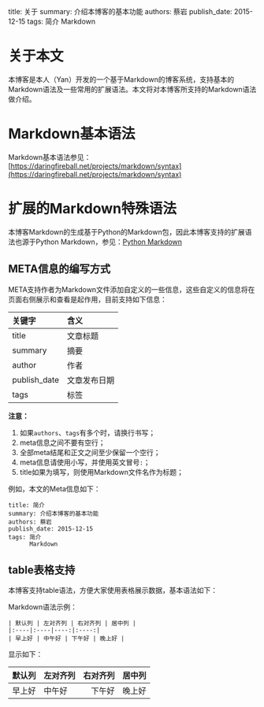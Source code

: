 title: 关于
summary: 介绍本博客的基本功能
authors: 蔡岩
publish_date: 2015-12-15
tags: 简介
      Markdown

# 关于本文

本博客是本人（Yan）开发的一个基于Markdown的博客系统，支持基本的Markdown语法及一些常用的扩展语法。本文将对本博客所支持的Markdown语法做介绍。

# Markdown基本语法

Markdown基本语法参见：  
[https://daringfireball.net/projects/markdown/syntax](https://daringfireball.net/projects/markdown/syntax)

# 扩展的Markdown特殊语法

本博客Markdown的生成基于Python的Markdown包，因此本博客支持的扩展语法也源于Python Markdown，参见：[Python Markdown](https://pythonhosted.org/Markdown/)

## META信息的编写方式

META支持作者为Markdown文件添加自定义的一些信息，这些自定义的信息将在页面右侧展示和查看是起作用，目前支持如下信息：

| 关键字       | 含义         |
|:-------------|:-------------|
| title        | 文章标题     |
| summary      | 摘要         |
| author       | 作者         |
| publish_date | 文章发布日期 |
| tags         | 标签         |

**注意：**  

 1. 如果`authors`、`tags`有多个时，请换行书写；
 2. meta信息之间不要有空行；
 3. 全部meta结尾和正文之间至少保留一个空行；
 4. meta信息请使用小写，并使用英文冒号`:`；
 5. title如果为填写，则使用Markdown文件名作为标题；


例如，本文的Meta信息如下：

    title: 简介
    summary: 介绍本博客的基本功能
    authors: 蔡岩
    publish_date: 2015-12-15
    tags: 简介
          Markdown


## table表格支持

本博客支持table语法，方便大家使用表格展示数据，基本语法如下：

Markdown语法示例：  

    | 默认列 | 左对齐列 | 右对齐列 | 居中列 |
    |:----|:----|----:|:----:|
    | 早上好 | 中午好 | 下午好 | 晚上好 |


显示如下：  

| 默认列 | 左对齐列 | 右对齐列 | 居中列 |
|:-------|:---------|---------:|:------:|
| 早上好 | 中午好   |   下午好 | 晚上好 |
